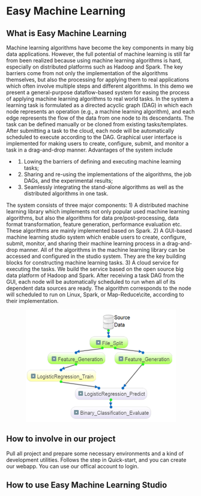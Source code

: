 # Easy Machine Learning

## What is Easy Machine Learning
Machine learning algorithms have become the key components in many big data applications. However, the full potential of machine learning is still far from been realized because using machine learning algorithms is hard,
especially on distributed platforms such as Hadoop and Spark. The key barriers come from not only the implementation of the algorithms themselves, but also the processing for applying them to real applications which often involve multiple steps 
and different algorithms. In this demo we present a general-purpose dataflow-based system for easing the process of applying machine learning algorithms to real world tasks. In the system a learning task is formulated as a directed acyclic graph (DAG) in which each node represents an operation 
(e.g., a machine learning algorithm), and each edge represents the flow of the data from one node to its descendants. The task can be defined manually or be cloned from existing tasks/templates. After submitting a task to the cloud, each node will be automatically scheduled to execute according to the DAG. 
Graphical user interface is implemented for making users to create, configure, submit, and monitor a task in a drag-and-drop manner. Advantages of the system include 
* 1) Lowing the barriers of defining and executing machine learning tasks;
* 2) Sharing and re-using the implementations of the algorithms, the job DAGs, and the experimental results;
* 3) Seamlessly integrating the stand-alone algorithms as well as the distributed algorithms in one task.




The system consists of three major components: 1) A distributed machine learning library which implements not only popular used machine learning algorithms, but also the algorithms for data pre/post-processing, data format transformation, feature generation, performance evaluation etc. These algorithms are mainly implemented based on Spark.  2) A GUI-based machine learning studio system which enable users to create, configure, submit, monitor, and sharing their machine learning process in a drag-and-drop manner. All of the algorithms in the machine learning library can be accessed and configured in the studio system. They are the key building blocks for constructing machine learning tasks. 3) A cloud service for executing the tasks. We build the service based on the open source big data platform of Hadoop and Spark. After receiving a task DAG from the GUI, each node will be automatically scheduled to run when all of its dependent data sources are ready. The algorithm corresponds to the node will scheduled to run on Linux, Spark, or Map-Reduce\cite, according to their implementation.

<div align=center>
<img src="./img/LR_DAG.png" width="400" height="300" alt="An example dataflow DAG"/>
</div>

## How to involve in our project

Pull all project and prepare some necessary environments and a kind of development utilities. Follows the step in Quick-start, and you can create our webapp. You can use our offical account to login.


## How to use Easy Machine Learning Studio 

